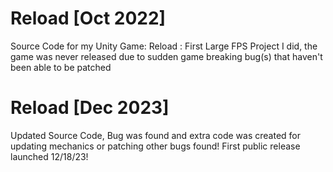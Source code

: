 # Reload [Oct 2022]
Source Code for my Unity Game: Reload : First Large FPS Project I did, the game was never released due to sudden game breaking bug(s) that haven't been able to be patched

# Reload [Dec 2023]
Updated Source Code, Bug was found and extra code was created for updating mechanics or patching other bugs found! First public release launched 12/18/23!
